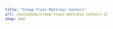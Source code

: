 ```yaml
---
title: "Sleep Train Mattress Centers"
url: /escondido/sleep-train-mattress-centers-3/
shop: bed
---
```

